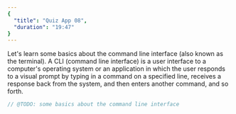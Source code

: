 ```yaml
---
{
  "title": "Quiz App 08",
  "duration": "19:47"
}
---
```

Let's learn some basics about the command line interface (also known as the terminal). A CLI (command line interface) is a user interface to a computer's operating system or an application in which the user responds to a visual prompt by typing in a command on a specified line, receives a response back from the system, and then enters another command, and so forth.

```js
// @TODO: some basics about the command line interface
```
